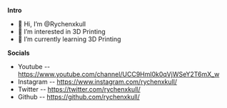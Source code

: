 **Intro**

- 👋 Hi, I’m @Rychenxkull
- 👀 I’m interested in 3D Printing
- 🌱 I’m currently learning 3D Printing

**Socials**

- Youtube -- https://www.youtube.com/channel/UCC9Hml0k0qVjWSeY2T6mX_w
- Instagram -- https://www.instagram.com/rychenxkull/
- Twitter -- https://twitter.com/rychenxkull/
- Github -- https://github.com/rychenxkull/

<!---
Rychenxkull/Rychenxkull is a ✨ special ✨ repository because its `README.md` (this file) appears on your GitHub profile.
You can click the Preview link to take a look at your changes.
--->
